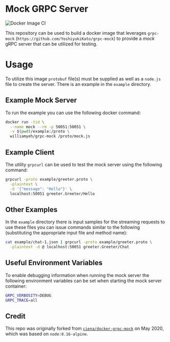 # Mock GRPC Server

![Docker Image CI](https://github.com/William-Yeh/docker-grpc-mock/workflows/Docker%20Image%20CI/badge.svg)

This repository can be used to build a docker image that leverages `grpc-mock` (`https://github.com/YoshiyukiKato/grpc-mock`) to provide a *mock* gRPC server that can be utilized for testing.


# Usage

To utilize this image `protobuf` file(s) must be supplied as well as
a `node.js` file to create the server. There is an example in the
`example` directory.

## Example Mock Server

To run the example you can use the following docker command:

```bash
docker run -tid \
  --name mock --rm -p 50051:50051 \
  -v $(pwd)/example:/proto \
  williamyeh/grpc-mock /proto/mock.js
```

## Example Client

The utility `grpcurl` can be used to test the mock server using the
following command:

```bash
grpcurl -proto example/greeter.proto \
  -plaintext \
  -d '{"message": "Hello"}' \
  localhost:50051 greeter.Greeter/Hello
```

## Other Examples

In the `example` directory there is input samples for the streaming requests to use these files
you can issue commands similar to the following (substituting the appropriate input file and
method name):

```bash
cat example/chat-1.json | grpcurl -proto example/greeter.proto \
  -plaintext -d @ localhost:50051 greeter.Greeter/Chat
```

## Useful Environment Variables

To enable debugging information when running the mock server the following
environment variables can be set when starting the mock server container:

```bash
GRPC_VERBOSITY=DEBUG
GRPC_TRACE=all
```

## Credit

This repo was originally forked from [`ciena/docker-grpc-mock`](https://github.com/ciena/docker-grpc-mock) on May 2020, which was based on `node:8.16-alpine`.